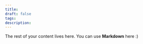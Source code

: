 ```yaml
---
title: 
draft: false
tags: 
description:
---
```

 
The rest of your content lives here. You can use **Markdown** here :)
